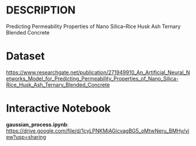 # DESCRIPTION
Predicting Permeability Properties of Nano Silica–Rice Husk Ash Ternary Blended Concrete
# Dataset 
https://www.researchgate.net/publication/271949910_An_Artificial_Neural_Networks_Model_for_Predicting_Permeability_Properties_of_Nano_Silica-Rice_Husk_Ash_Ternary_Blended_Concrete
# Interactive Notebook
**gaussian_process.ipynb**: https://drive.google.com/file/d/1cyLPNKMiAGicvagBG5_oMtwNeru_BMHy/view?usp=sharing
